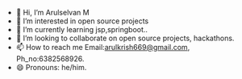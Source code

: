 - 👋 Hi, I’m Arulselvan M
- 👀 I’m interested in  open source projects
- 🌱 I’m currently learning jsp,springboot..
- 💞️ I’m looking to collaborate on  open source projects, hackathons.
- 📫 How to reach me Email:arulkrish669@gmail.com, Ph_no:6382568926.
- 😄 Pronouns:  he/him.
